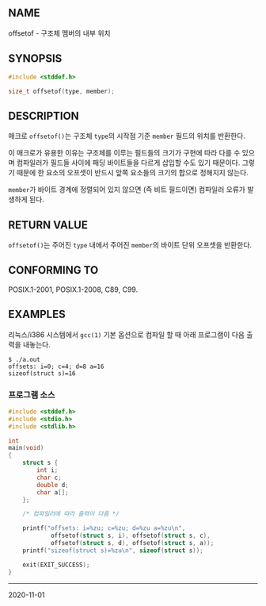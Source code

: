 ## NAME

offsetof - 구조체 멤버의 내부 위치

## SYNOPSIS

```c
#include <stddef.h>

size_t offsetof(type, member);
```

## DESCRIPTION

매크로 `offsetof()`는 구조체 `type`의 시작점 기준 `member` 필드의 위치를 반환한다.

이 매크로가 유용한 이유는 구조체를 이루는 필드들의 크기가 구현에 따라 다를 수 있으며 컴파일러가 필드들 사이에 패딩 바이트들을 다르게 삽입할 수도 있기 때문이다. 그렇기 때문에 한 요소의 오프셋이 반드시 앞쪽 요소들의 크기의 합으로 정해지지 않는다.

`member`가 바이트 경계에 정렬되어 있지 않으면 (즉 비트 필드이면) 컴파일러 오류가 발생하게 된다.

## RETURN VALUE

`offsetof()`는 주어진 `type` 내에서 주어진 `member`의 바이트 단위 오프셋을 반환한다.

## CONFORMING TO

POSIX.1-2001, POSIX.1-2008, C89, C99.

## EXAMPLES

리눅스/i386 시스템에서 `gcc(1)` 기본 옵션으로 컴파일 할 때 아래 프로그램이 다음 출력을 내놓는다.

```text
$ ./a.out
offsets: i=0; c=4; d=8 a=16
sizeof(struct s)=16
```

### 프로그램 소스

```c
#include <stddef.h>
#include <stdio.h>
#include <stdlib.h>

int
main(void)
{
    struct s {
        int i;
        char c;
        double d;
        char a[];
    };

    /* 컴파일러에 따라 출력이 다름 */

    printf("offsets: i=%zu; c=%zu; d=%zu a=%zu\n",
            offsetof(struct s, i), offsetof(struct s, c),
            offsetof(struct s, d), offsetof(struct s, a));
    printf("sizeof(struct s)=%zu\n", sizeof(struct s));

    exit(EXIT_SUCCESS);
}
```

----

2020-11-01

